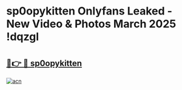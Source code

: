 # sp0opykitten Onlyfans Leaked - New Video & Photos March 2025 !dqzgl

# <h2><a href="https://03w241.iuczelnia.edu.pl?title=sp0opykitten&ref=dqzgl">🔗👉 🔴 sp0opykitten</a></h2>

[![acn](https://github.com/user-attachments/assets/0f9c940e-d8b0-45ae-aac7-cd30a18b3e1c)](https://03w241.iuczelnia.edu.pl?title=sp0opykitten&ref=dqzgl)

